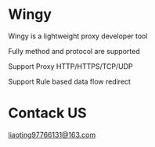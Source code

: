 # Wingy


Wingy is a lightweight proxy developer tool

Fully method and protocol are supported

Support Proxy HTTP/HTTPS/TCP/UDP

Support Rule based data flow redirect


# Contack US
liaoting97766131@163.com

